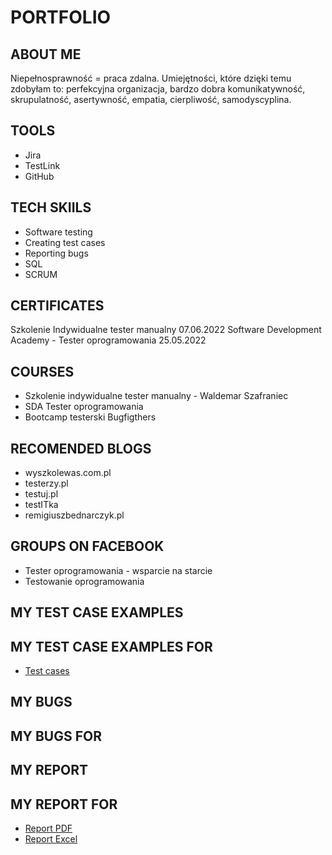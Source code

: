 # PORTFOLIO
## ABOUT ME
Niepełnosprawność = praca zdalna. Umiejętności, które dzięki temu zdobyłam to: perfekcyjna organizacja, bardzo dobra komunikatywność, skrupulatność, asertywność, empatia, cierpliwość, samodyscyplina.
## TOOLS
* Jira
* TestLink
* GitHub
## TECH SKIILS
* Software testing
* Creating test cases
* Reporting bugs
* SQL
* SCRUM
## CERTIFICATES
Szkolenie Indywidualne tester manualny 07.06.2022
Software Development Academy - Tester oprogramowania 25.05.2022
## COURSES
* Szkolenie indywidualne tester manualny - Waldemar Szafraniec
* SDA Tester oprogramowania
* Bootcamp testerski Bugfigthers
## RECOMENDED BLOGS
* wyszkolewas.com.pl
* testerzy.pl
* testuj.pl
* testITka
* remigiuszbednarczyk.pl
## GROUPS ON FACEBOOK
* Tester oprogramowania - wsparcie na starcie
* Testowanie oprogramowania
## MY TEST CASE EXAMPLES
## MY TEST CASE EXAMPLES FOR 
* [Test cases](https://drive.google.com/file/d/1XBs5qg5QSso0uUhfooqE-UchAe42xh2G/view?usp=sharing)
## MY BUGS
## MY BUGS FOR 
## MY REPORT
## MY REPORT FOR 
* [Report PDF](https://drive.google.com/file/d/1MHkoFkeqJCa_yAO4BAVgjPHUoS-TXhV9/view?usp=sharing)
* [Report Excel](https://docs.google.com/spreadsheets/d/1q-p10_PosoLe0z-j7sFQKC9YYeKLUFFA/edit?usp=sharing&ouid=116302763390254948940&rtpof=true&sd=true)
